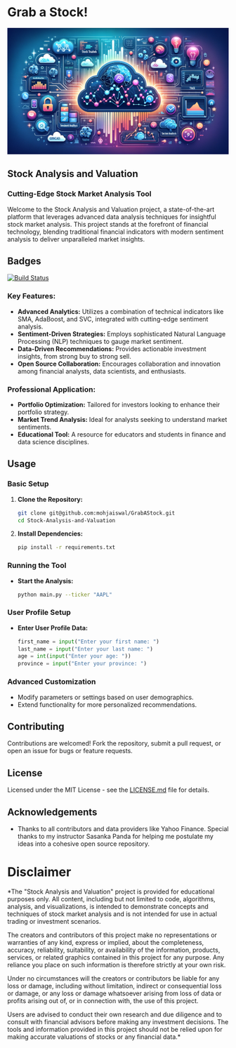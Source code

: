 # Grab a Stock!
![Grab a Stock Header Image](GrabAStockHeader.png)

## Stock Analysis and Valuation
### Cutting-Edge Stock Market Analysis Tool
Welcome to the Stock Analysis and Valuation project, a state-of-the-art platform that leverages advanced data analysis techniques for insightful stock market analysis. This project stands at the forefront of financial technology, blending traditional financial indicators with modern sentiment analysis to deliver unparalleled market insights.

## Badges
[![Build Status](https://img.shields.io/badge/Build-Passing-brightgreen)](https://github.com/mohjaiswal/GrabAStock)

### Key Features:
- **Advanced Analytics:** Utilizes a combination of technical indicators like SMA, AdaBoost, and SVC, integrated with cutting-edge sentiment analysis.
- **Sentiment-Driven Strategies:** Employs sophisticated Natural Language Processing (NLP) techniques to gauge market sentiment.
- **Data-Driven Recommendations:** Provides actionable investment insights, from strong buy to strong sell.
- **Open Source Collaboration:** Encourages collaboration and innovation among financial analysts, data scientists, and enthusiasts.

### Professional Application:
- **Portfolio Optimization:** Tailored for investors looking to enhance their portfolio strategy.
- **Market Trend Analysis:** Ideal for analysts seeking to understand market sentiments.
- **Educational Tool:** A resource for educators and students in finance and data science disciplines.

## Usage

### Basic Setup
1. **Clone the Repository:**
   ```bash
   git clone git@github.com:mohjaiswal/GrabAStock.git
   cd Stock-Analysis-and-Valuation
   ```
2. **Install Dependencies:**
   ```bash
   pip install -r requirements.txt
   ```

### Running the Tool
- **Start the Analysis:**
  ```bash
  python main.py --ticker "AAPL"
  ```

### User Profile Setup
- **Enter User Profile Data:**
  ```python
  first_name = input("Enter your first name: ")
  last_name = input("Enter your last name: ")
  age = int(input("Enter your age: "))
  province = input("Enter your province: ")
  ```

### Advanced Customization
- Modify parameters or settings based on user demographics.
- Extend functionality for more personalized recommendations.

## Contributing
Contributions are welcomed! Fork the repository, submit a pull request, or open an issue for bugs or feature requests.

## License
Licensed under the MIT License - see the [LICENSE.md](LICENSE) file for details.

## Acknowledgements
- Thanks to all contributors and data providers like Yahoo Finance. Special thanks to my instructor Sasanka Panda for helping me postulate my ideas into a cohesive open source repository.

# Disclaimer

*The "Stock Analysis and Valuation" project is provided for educational purposes only. All content, including but not limited to code, algorithms, analysis, and visualizations, is intended to demonstrate concepts and techniques of stock market analysis and is not intended for use in actual trading or investment scenarios.

The creators and contributors of this project make no representations or warranties of any kind, express or implied, about the completeness, accuracy, reliability, suitability, or availability of the information, products, services, or related graphics contained in this project for any purpose. Any reliance you place on such information is therefore strictly at your own risk.

Under no circumstances will the creators or contributors be liable for any loss or damage, including without limitation, indirect or consequential loss or damage, or any loss or damage whatsoever arising from loss of data or profits arising out of, or in connection with, the use of this project.

Users are advised to conduct their own research and due diligence and to consult with financial advisors before making any investment decisions. The tools and information provided in this project should not be relied upon for making accurate valuations of stocks or any financial data.*

